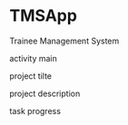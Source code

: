 # TMSApp
Trainee Management System

activity main

project tilte

project description

task progress
